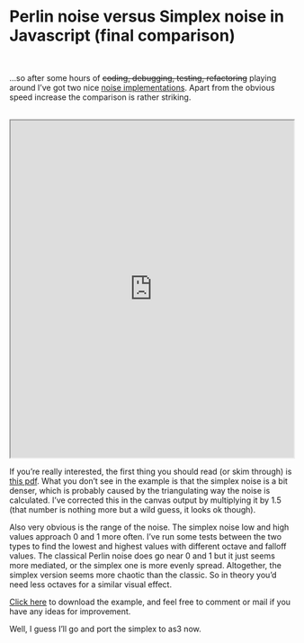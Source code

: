 <!--
  id: 448
  description: ...so after some hours of playing around I've got two nice noise implementations, one Perlin and one Simplex noise. Apart from the obvious speed increase the comparison is rather striking.
  date: 2010-05-12T14:05:05
  modified: 2014-05-08T06:01:26
  slug: perlin-noise-versus-simplex-noise-in-javascript-final-comparison
  type: post
  excerpt: <p>&#8230;so after some hours of coding, debugging, testing, refactoring playing around I&#8217;ve got two nice noise implementations. Apart from the obvious speed increase the comparison is rather striking.</p>
  categories: code, HTML, Javascript
  tags: math, cool shit, noise
  metaKeyword: Simplex noise
  metaTitle: Perlin noise versus Simplex noise in Javascript (final comparison)
  metaDescription: ...so after some hours of playing around I've got two nice noise implementations, one Perlin and one Simplex noise. Apart from the obvious speed increase the comparison is rather striking.
  inCv: 
  inPortfolio: 
  dateFrom: 
  dateTo: 
-->

# Perlin noise versus Simplex noise in Javascript (final comparison)

<br />
<style type="text/css">
			.post canvas {
				border: 1px solid black;
				width: 200px;
				height: 200px;
			}
			ul#noisess {
				margin: 0px;
				padding: 0px;
				list-style: none;
			}
				ul#noisess li {
					float: left;
					overflow: hidden;
					width: 210px;
				}
			.clear {
				clear: both;
			}
		</style>
<p>&#8230;so after some hours of <del>coding, debugging, testing, refactoring</del> playing around I&#8217;ve got two nice <a href="/perlin-noise-in-javascript-comparisons/" title="Perlin noise comparisons">noise implementations</a>. Apart from the obvious speed increase the comparison is rather striking.</p>
<p><!--more--><br />
<iframe width="100%" height="600px" src="http://test.ronvalstar.nl/perlinAndSimplex/"></iframe></p>
<p>If you&#8217;re really interested, the first thing you should read (or skim through) is <a href="http://staffwww.itn.liu.se/~stegu/simplexnoise/simplexnoise.pdf" rel="external">this pdf</a>. What you don&#8217;t see in the example is that the simplex noise is a bit denser, which is probably caused by the triangulating way the noise is calculated. I&#8217;ve corrected this in the canvas output by multiplying it by 1.5 (that number is nothing more but a wild guess, it looks ok though).</p>
<p>Also very obvious is the range of the noise. The simplex noise low and high values approach 0 and 1 more often. I&#8217;ve run some tests between the two types to find the lowest and highest values with different octave and falloff values. The classical Perlin noise does go near 0 and 1 but it just seems more mediated, or the simplex one is more evenly spread. Altogether, the simplex version seems more chaotic than the classic. So in theory you&#8217;d need less octaves for a similar visual effect.</p>
<p><a href="/wordpress/wp-content/uploads/perlinAndSimplex.rar">Click here</a> to download the example, and feel free to comment or mail if you have any ideas for improvement.</p>
<p>Well, I guess I&#8217;ll go and port the simplex to as3 now.</p>
